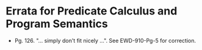 # Errata for Predicate Calculus and Program Semantics

* Pg. 126. "... simply don't fit nicely ...". See EWD-910-Pg-5 for correction.

